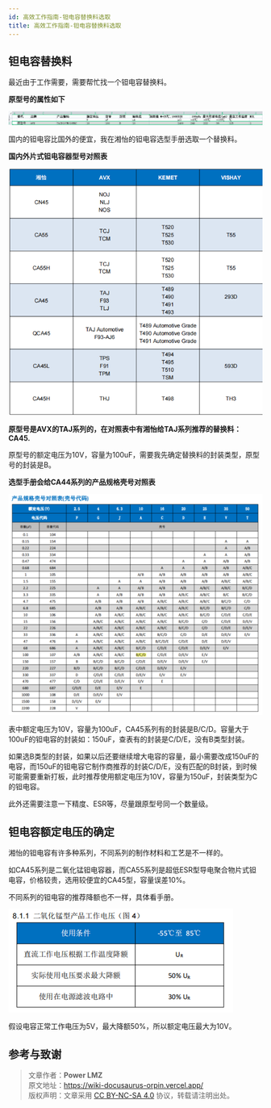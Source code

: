```yaml
---
id: 高效工作指南-钽电容替换料选取
title: 高效工作指南-钽电容替换料选取
---
```


## 钽电容替换料

最近由于工作需要，需要帮忙找一个钽电容替换料。

**原型号的属性如下**

![](https://github.com/powerLMZ/picture/blob/master/%E9%92%BD%E7%94%B5%E5%AE%B9%E5%8E%9F%E5%9E%8B%E5%8F%B7.jpg?raw=true)

国内的钽电容比国外的便宜，我在湘怡的钽电容选型手册选取一个替换料。

**国内外片式钽电容器型号对照表**

![](https://github.com/powerLMZ/picture/blob/master/%E5%9B%BD%E5%86%85%E5%A4%96%E7%89%87%E5%BC%8F%E9%92%BD%E7%94%B5%E5%AE%B9%E5%99%A8%E5%9E%8B%E5%8F%B7%E5%AF%B9%E7%85%A7%E8%A1%A8.jpg?raw=true)

**原型号是AVX的TAJ系列的，在对照表中有湘怡给TAJ系列推荐的替换料：CA45.**

原型号的额定电压为10V，容量为100uF，需要我先确定替换料的封装类型，原型号的封装是B。

**选型手册会给CA44系列的产品规格壳号对照表**

![](https://github.com/powerLMZ/picture/blob/master/%E4%BA%A7%E5%93%81%E8%A7%84%E6%A0%BC%E5%A3%B3%E5%8F%B7%E5%AF%B9%E7%85%A7%E8%A1%A8.jpg?raw=true)

表中额定电压为10V，容量为100uF，CA45系列有的封装是B/C/D。容量大于100uF的钽电容的封装如：150uF，查表有的封装是C/D/E，没有B类型封装。

如果选B类型的封装，如果以后还要继续增大电容的容量，最小需要改成150uF的电容，而150uF的钽电容它制作商推荐的封装C/D/E，没有匹配的B封装，到时候可能需要重新打板，此时推荐使用额定电压为10V，容量为150uF，封装类型为C的钽电容。

此外还需要注意一下精度、ESR等，尽量跟原型号同一个数量级。

## 钽电容额定电压的确定

湘怡的钽电容有许多种系列，不同系列的制作材料和工艺是不一样的。

如CA45系列是二氧化锰钽电容器，而CA55系列是超低ESR型导电聚合物片式钽电容，价格较贵，选用较便宜的CA45型，容量误差10%。

不同系列的钽电容的推荐降额也不一样，具体看手册。

![](https://github.com/powerLMZ/picture/blob/master/%E9%99%8D%E9%A2%9D.jpg?raw=true)

假设电容正常工作电压为5V，最大降额50%，所以额定电压最大为10V。

## 参考与致谢


> 文章作者：**Power LMZ**  
> 原文地址：https://wiki-docusaurus-orpin.vercel.app/  
> 版权声明：文章采用 [CC BY-NC-SA 4.0](https://creativecommons.org/licenses/by/4.0/deed.zh) 协议，转载请注明出处。
